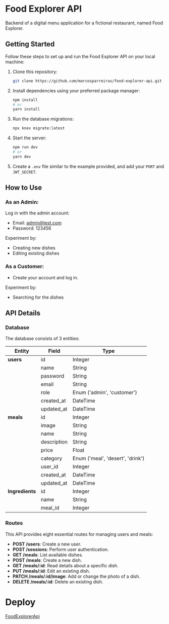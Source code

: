 # Food Explorer API

Backend of a digital menu application for a fictional restaurant, named Food Explorer.

## Getting Started

Follow these steps to set up and run the Food Explorer API on your local machine:

1. Clone this repository:

    ```bash
    git clone https://github.com/marcosparreiras/food-explorer-api.git
    ```

2. Install dependencies using your preferred package manager:

    ```bash
    npm install
    # or
    yarn install
    ```

3. Run the database migrations:

    ```bash
    npx knex migrate:latest
    ```

4. Start the server:

    ```bash
    npm run dev
    # or
    yarn dev
    ```

5. Create a `.env` file similar to the example provided, and add your `PORT` and `JWT_SECRET`.

## How to Use

### As an Admin:

Log in with the admin account:

-   Email: admin@test.com
-   Password: 123456

Experiment by:

-   Creating new dishes
-   Editing existing dishes

### As a Customer:

-   Create your account and log in.

Experiment by:

-   Searching for the dishes

## API Details

### Database

The database consists of 3 entities:

| Entity          | Field       | Type                             |
| --------------- | ----------- | -------------------------------- |
| **users**       | id          | Integer                          |
|                 | name        | String                           |
|                 | password    | String                           |
|                 | email       | String                           |
|                 | role        | Enum ('admin', 'customer')       |
|                 | created_at  | DateTime                         |
|                 | updated_at  | DateTime                         |
| **meals**       | id          | Integer                          |
|                 | image       | String                           |
|                 | name        | String                           |
|                 | description | String                           |
|                 | price       | Float                            |
|                 | category    | Enum ('meal', 'desert', 'drink') |
|                 | user_id     | Integer                          |
|                 | created_at  | DateTime                         |
|                 | updated_at  | DateTime                         |
| **Ingredients** | id          | Integer                          |
|                 | name        | String                           |
|                 | meal_id     | Integer                          |

### Routes

This API provides eight essential routes for managing users and meals:

-   **POST /users**: Create a new user.
-   **POST /sessions**: Perform user authentication.
-   **GET /meals**: List available dishes.
-   **POST /meals**: Create a new dish.
-   **GET /meals/:id**: Read details about a specific dish.
-   **PUT /meals/:id**: Edit an existing dish.
-   **PATCH /meals/:id/image**: Add or change the photo of a dish.
-   **DELETE /meals/:id**: Delete an existing dish.

# Deploy

[FoodExplorerApi](https://food-explorer-nntf.onrender.com)
